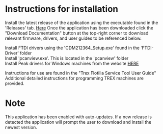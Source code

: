 # Instructions for installation

Install the latest release of the application using the executable found in the 'Releases' tab. [Here](https://github.com/Karcher-Floor-Care/Karcher-MIS/releases/tag/v1.0.0)
Once the application has been downloaded click the "Download Documentation" button at the top-right corner to download relevant firmware, drivers, and user guides to be referenced below.

Install FTDI drivers using the 'CDM212364_Setup.exe' found in the 'FTDI-Driver' folder  
Install 'pcanview.exe'.  This is located in the 'pcanview' folder  
Install Peak drivers for Windows machines from the website [HERE](https://www.peak-system.com/quick/DrvSetup)  
  
Instructions for use are found in the "Trex Flotilla Service Tool User Guide"  
Additional detailed instructions for programming TREX machines are provided.

# Note
This application has been enabled with auto-updates. If a new release is detected the application will prompt the user to download and install the newest version.
